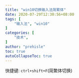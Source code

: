 ```yaml
---
title: "win10切换输入法简繁体"
date: 2020-07-29T12:30:56+08:00
tags: [
    "输入法", "win10"
]
categories: [
    "技术",
]
author: "prehisle"
toc: true
autoCollapseToc: true
---
```


快捷键: `ctrl+shift+F`(简繁体切换)
